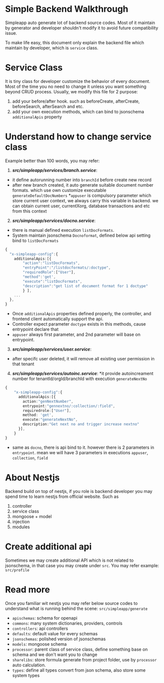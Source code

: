 # Simple Backend Walkthrough
Simpleapp auto generate lot of backend source codes. Most of it maintain by generator and developer shouldn't modify it to avoid future compatibility issue.

To make life easy, this document only explain the backend file which maintain by developer, which is
`service` class. 

# Service Class
It is tiny class for developer customize the behavior of every document. Most of the time you no need to change it unless you want something beyond CRUD process. Usually, we modify this file for 2 purpose:
1. add your before/after hook. such as beforeCreate, afterCreate, beforeSearch, afterSearch and etc.
2. add your own execution methods, which can bind to jsonschema `additionalApis` property


# Understand how to change service class
Example better than 100 words, you may refer:
1. ***src/simpleapp/services/branch.service***:
* it define autorunning number into `branchId` before create new record
* after new branch created, it auto generate suitable document number formats. which use own customize executable `generateDefaultDocNumbers`
*`appuser` is compulsory parameter which store current user context, we always carry this variable in backend. we can obtain current user, currentXorg, database transactions and etc from this context

2. ***src/simpleapp/services/docno.service***:
* there is manual defined execution `listDocFormats`. 
* System maintain jsonschema `Docnoformat`, defined below api setting bind to `listDocFormats`

``` typescript 
{
  "x-simpleapp-config":{
    additionalApis:[{
        "action":"listDocFormats",
        "entryPoint":"/listdocformats/:doctype",
        "requiredRole":["User"],
        "method":'get', 
        "execute":"listDocFormats",
        "description":"get list of document format for 1 doctype"
        } ],
    ...
  }, 
}
```

* Once `additionalApis` properties defined properly, the controller, and frontend client automatically support the api.
* Controller expect parameter `doctype` exists in this methods, cause entrypoint declare that
* `appuser` always first parameter, and 2nd parameter will base on entrypoint.

3. ***src/simpleapp/services/user.service***:
* after specifc user deleted, it will remove all existing user permission in that tenant
  
4. ***src/simpleapp/services/autoinc.service***:
*it provide autoincreament number for tenantId/orgId/branchId with execution `generateNextNo`

``` typescript
{
    "x-simpleapp-config":{
      additionalApis:[{
        action:"genNextNumber",
        entrypoint:"gennextno/:collection/:field",
        requiredrole:["User"],
        method: 'get', 
        execute:"generateNextNo",        
        description:"Get next no and trigger increase nextno"
      }],
    }
}
```

* same as `docno`, there is api bind to it. however there is 2 parameters in `entrypoint`. mean we will have 3 parameters in executions `appuser`, `collection`, `field`

# About Nestjs
Backend build on top of nestjs, if you role is backend developer you may spend time to learn nestjs from official website. Such as
1. controller
2. service class
3. mongoose + model
4. injection
5. modules

# Create additional api
Sometimes we may create additional API which is not related to jsonschema, in that case you may create under `src`. You may refer example: `src/profile`

# Read more
Once you familiar wit nestjs you may refer below source codes to understand what is running behind the scene:
`src/simpleapp/generate`
- `apischemas`: schema for openapi
- `commons`: many system dictionaries, providers, controls
- `controllers`: api controllers
- `defaults`: default value for every schemas
- `jsonschemas`: polished version of jsonschemas
- `models`: mongoose schema
- `processor`: parent class of service class, define something base on schema and we don't want you to change
- `sharelibs`: store formula generate from project folder, use by `processor` auto calculation.
- `types`: define all types convert from json schema, also store some system types
